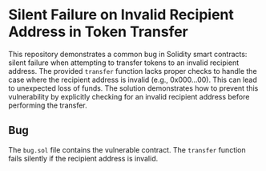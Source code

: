 # Silent Failure on Invalid Recipient Address in Token Transfer

This repository demonstrates a common bug in Solidity smart contracts: silent failure when attempting to transfer tokens to an invalid recipient address.  The provided `transfer` function lacks proper checks to handle the case where the recipient address is invalid (e.g., 0x000...00). This can lead to unexpected loss of funds.  The solution demonstrates how to prevent this vulnerability by explicitly checking for an invalid recipient address before performing the transfer.

## Bug

The `bug.sol` file contains the vulnerable contract. The `transfer` function fails silently if the recipient address is invalid.